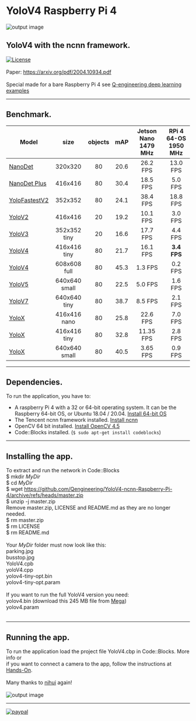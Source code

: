 # YoloV4 Raspberry Pi 4
![output image]( https://qengineering.eu/images/test_parkV4.jpg )
## YoloV4 with the ncnn framework. <br/>
[![License](https://img.shields.io/badge/License-BSD%203--Clause-blue.svg)](https://opensource.org/licenses/BSD-3-Clause)<br/><br/>
Paper: https://arxiv.org/pdf/2004.10934.pdf<br/><br/>
Special made for a bare Raspberry Pi 4 see [Q-engineering deep learning examples](https://qengineering.eu/deep-learning-examples-on-raspberry-32-64-os.html)

------------

## Benchmark.
| Model  | size | objects | mAP | Jetson Nano 1479 MHz | RPi 4 64-OS 1950 MHz |
| ------------- | :-----:  | :-----:  | :-----:  | :-------------:  | :-------------: |
| [NanoDet](https://github.com/Qengineering/NanoDet-ncnn-Raspberry-Pi-4) | 320x320 | 80 | 20.6  |  26.2 FPS | 13.0 FPS |
| [NanoDet Plus](https://github.com/Qengineering/NanoDetPlus-ncnn-Raspberry-Pi-4) | 416x416 | 80 | 30.4  |  18.5 FPS | 5.0 FPS |
| [YoloFastestV2](https://github.com/Qengineering/YoloFastestV2-ncnn-Raspberry-Pi-4) | 352x352  | 80 | 24.1 |  38.4 FPS | 18.8 FPS |
| [YoloV2](https://github.com/Qengineering/YoloV2-ncnn-Raspberry-Pi-4) | 416x416  | 20 | 19.2 |  10.1 FPS | 3.0 FPS |
| [YoloV3](https://github.com/Qengineering/YoloV3-ncnn-Raspberry-Pi-4) | 352x352 tiny | 20 | 16.6 | 17.7 FPS | 4.4 FPS |
| [YoloV4](https://github.com/Qengineering/YoloV4-ncnn-Raspberry-Pi-4) | 416x416 tiny | 80 | 21.7 | 16.1 FPS | **3.4 FPS** |
| [YoloV4](https://github.com/Qengineering/YoloV4-ncnn-Raspberry-Pi-4) | 608x608 full | 80 | 45.3 | 1.3 FPS | 0.2 FPS |
| [YoloV5](https://github.com/Qengineering/YoloV5-ncnn-Raspberry-Pi-4) | 640x640 small| 80 | 22.5 | 5.0 FPS | 1.6 FPS |
| [YoloV7](https://github.com/Qengineering/YoloV7-ncnn-Raspberry-Pi-4) | 640x640 tiny| 80 | 38.7 | 8.5 FPS | 2.1 FPS |
| [YoloX](https://github.com/Qengineering/YoloX-ncnn-Raspberry-Pi-4) | 416x416 nano | 80 | 25.8 | 22.6 FPS | 7.0 FPS |
| [YoloX](https://github.com/Qengineering/YoloX-ncnn-Raspberry-Pi-4) | 416x416 tiny | 80 | 32.8 | 11.35 FPS | 2.8 FPS |
| [YoloX](https://github.com/Qengineering/YoloX-ncnn-Raspberry-Pi-4) | 640x640 small | 80 | 40.5 | 3.65 FPS | 0.9 FPS |

------------

## Dependencies.
To run the application, you have to:
- A raspberry Pi 4 with a 32 or 64-bit operating system. It can be the Raspberry 64-bit OS, or Ubuntu 18.04 / 20.04. [Install 64-bit OS](https://qengineering.eu/install-raspberry-64-os.html) <br/>
- The Tencent ncnn framework installed. [Install ncnn](https://qengineering.eu/install-ncnn-on-raspberry-pi-4.html) <br/>
- OpenCV 64 bit installed. [Install OpenCV 4.5](https://qengineering.eu/install-opencv-4.5-on-raspberry-64-os.html) <br/>
- Code::Blocks installed. (```$ sudo apt-get install codeblocks```)

------------

## Installing the app.
To extract and run the network in Code::Blocks <br/>
$ mkdir *MyDir* <br/>
$ cd *MyDir* <br/>
$ wget https://github.com/Qengineering/YoloV4-ncnn-Raspberry-Pi-4/archive/refs/heads/master.zip <br/>
$ unzip -j master.zip <br/>
Remove master.zip, LICENSE and README.md as they are no longer needed. <br/> 
$ rm master.zip <br/>
$ rm LICENSE <br/>
$ rm README.md <br/> <br/>
Your *MyDir* folder must now look like this: <br/> 
parking.jpg <br/>
busstop.jpg <br/>
YoloV4.cpb <br/>
yoloV4.cpp <br/>
yolov4-tiny-opt.bin <br/>
yolov4-tiny-opt.param <br/><br/>
If you want to run the full YoloV4 version you need: <br/>
yolov4.bin (download this 245 MB file from [Mega](https://mega.nz/file/Vsg02bJK#2h0QAd8ZUEykb6hi-yOcIAZKXnCBY0mevz8xkHYCmMM))<br/>
yolov4.param <br/><br/>

------------

## Running the app.
To run the application load the project file YoloV4.cbp in Code::Blocks. More info or<br/> 
if you want to connect a camera to the app, follow the instructions at [Hands-On](https://qengineering.eu/deep-learning-examples-on-raspberry-32-64-os.html#HandsOn).<br/><br/>
Many thanks to [nihui](https://github.com/nihui/) again!<br/><br/>
![output image]( https://qengineering.eu/images/test_busV4.jpg )

------------

[![paypal](https://qengineering.eu/images/TipJarSmall4.png)](https://www.paypal.com/cgi-bin/webscr?cmd=_s-xclick&hosted_button_id=CPZTM5BB3FCYL) 

